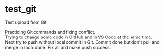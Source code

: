 # test_git
Test upload from Git

Practicing Git commands and fixing conflict. <br>
Trying to change some code in GitHub and in VS Code at the same time. Next try to push without local commit in Git. Commit done but don't pull and merge in local done. Fix all and make push success.
